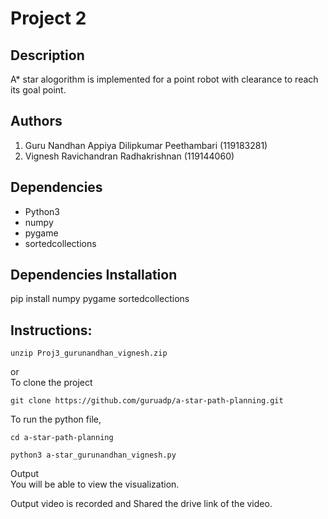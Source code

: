 # Project 2
## Description
A* star alogorithm is implemented for a point robot with clearance to reach its goal point.

## Authors
1. Guru Nandhan Appiya Dilipkumar Peethambari (119183281)<br />
2. Vignesh Ravichandran Radhakrishnan (119144060)

## Dependencies
- Python3
- numpy
- pygame
- sortedcollections

## Dependencies Installation
pip install numpy pygame sortedcollections

## Instructions:
```
unzip Proj3_gurunandhan_vignesh.zip
```
or <br>
To clone the project
```
git clone https://github.com/guruadp/a-star-path-planning.git
```
To run the python file,
```
cd a-star-path-planning
```
```
python3 a-star_gurunandhan_vignesh.py
```
Output <br>
You will be able to view the visualization.

Output video is recorded and Shared the drive link of the video.
